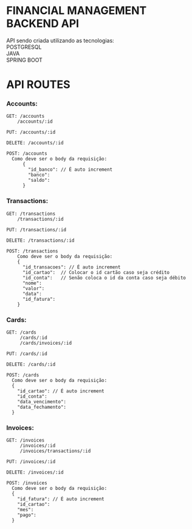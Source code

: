 # FINANCIAL MANAGEMENT BACKEND API

API sendo criada utilizando as tecnologias: <br />
POSTGRESQL <br />
JAVA <br />
SPRING BOOT <br />

# API ROUTES

### Accounts:

    GET: /accounts
        /accounts/:id

    PUT: /accounts/:id

    DELETE: /accounts/:id

    POST: /accounts
      Como deve ser o body da requisição:
          {
            "id_banco": // É auto increment
            "banco":
            "saldo":
          }

### Transactions:

    GET: /transactions
        /transactions/:id

    PUT: /transactions/:id

    DELETE: /transactions/:id

    POST: /transactions
        Como deve ser o body da requisição:
        {
          "id_transacoes": // É auto increment
          "id_cartao":  // Colocar o id cartão caso seja crédito
          "id_conta":   // Senão coloca o id da conta caso seja débito
          "nome":
          "valor":
          "data":
          "id_fatura":
        }

### Cards:

    GET: /cards
         /cards/:id
         /cards/invoices/:id

    PUT: /cards/:id

    DELETE: /cards/:id

    POST: /cards
      Como deve ser o body da requisição:
      {
        "id_cartao": // É auto increment
        "id_conta":
        "data_vencimento":
        "data_fechamento":
      }

### Invoices:

    GET: /invoices
         /invoices/:id
         /invoices/transactions/:id

    PUT: /invoices/:id

    DELETE: /invoices/:id

    POST: /invoices
      Como deve ser o body da requisição:
      {
        "id_fatura": // É auto increment
        "id_cartao":
        "mes":
        "pago":
      }
